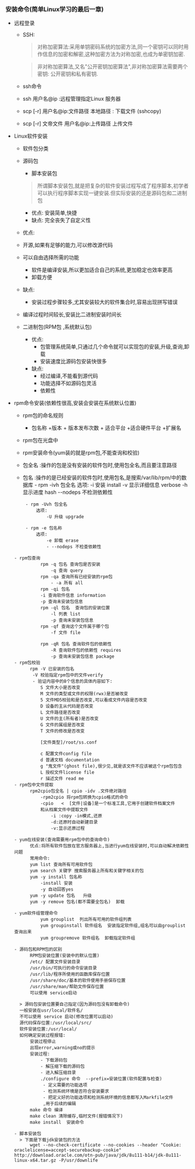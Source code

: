 ### 安装命令(简单Linux学习的最后一章)

+ 远程登录
	- SSH:
		> 对称加密算法:采用单钥密码系统的加密方法,同一个密钥可以同时用作信息的加密和解密,这种加密方法为对称加密,也成为单密钥加密.

		> 非对称加密算法,又名"公开密钥加密算法",非对称加密算法需要两个密钥:
		公开密钥和私有密钥.

	- ssh命令
	 - ssh 用户名@ip :远程管理指定Linux 服务器
	 - scp [-r] 用户名@ip:文件路径 本地路径 : 下载文件 (sshcopy)
	 - scp [-r] 文帝文件 用户名@ip:上传路径  上传文件

+ Linux软件安装
   - 软件包分类
   	- 源码包
   	  - 脚本安装包
       >	所谓脚本安装包,就是把复杂的软件安装过程写成了程序脚本,初学者可以执行程序脚本实现一键安装.但实际安装的还是源码包和二进制包
   		 - 优点: 安装简单,快捷
   	 	- 缺点: 完全丧失了自定义性

     - 优点:
   	- 开源,如果有足够的能力,可以修改源代码
   	 - 可以自由选择所需的功能
    	- 软件是编译安装,所以更加适合自己的系统,更加稳定也效率更高
    	- 卸载方便
    - 缺点:
      - 安装过程步骤较多,尤其安装较大的软件集合时,容易出现拼写错误
   	- 编译过程时间较长,安装比二进制安装时间长
  - 二进制包(RPM包 ,系统默认包)
   	- 优点:
   		- 包管理系统简单,只通过几个命令就可以实现包的安装,升级,查询,卸载
   		- 安装速度比源码包安装快很多
   	- 缺点:
   		- 经过编译,不能看到源代码
   		- 功能选择不如源码包灵活
   		- 依赖性
+ rpm命令安装(依赖性很高,安装会安装在系统默认位置)
    - rpm包的命名规则
    	- 包名称 +版本  +  版本发布次数 + 适合平台 +适合硬件平台 +扩展名
    - rpm包在光盘中  	
     - rpm安装命令(yum装的就是rpm包,不能查询和校验)
     - 包全名 :操作的包是没有安装的软件包时,使用包全名,而且要注意路径
     - 包名 :操作的是已经安装的软件包时,使用包名,是搜索/var/lib/rpm/中的数据库
    		- rpm -ivh 包全名
      			选项:
      				-i 安装 install
      				-v 显示详细信息 verbose
      				-h 显示进度 hash
      				--nodeps 不检测依赖性

      		- rpm -Uvh 包全名
      			选项:
      				-U 升级 upgrade

      		- rpm -e 包名称
      			选项:
      				-e 卸载 erase
      				- --nodeps 不检查依赖性
      - rpm包查询
        		rpm -q 包名 查询包是否安装
        			-q 查询 query
        		rpm -qa 查询所有已经安装的rpm包
        			- -a 所有 all
        		rpm -qi 包名
      			-i 查询软件信息 information
      			-p 查询未安装包信息
        		rpm -ql 包名  查询包的安装位置
        			-l 列表 list
        			-p 查询未安装包信息
        		rpm -qf 查询这个文件属于哪个包
        			-f 文件 file

        		rpm -qR 包名 查询软件包的依赖性
        			-R 查询软件包的依赖性 requires
        			-p 查询未安装包信息 package
      - rpm包校验
      		rpm -V 已安装的包名
      		 -V 校验指定rpm包中的文件verify
      		 - 验证内容中的8个信息的具体内容如下:
      			S 文件大小是否改变
      			M 文件的类型或文件的权限(rwx)是否被改变
      			5 文件MD5校验和是否改变,可以看成文件内容是否改变
      			D 设备的主从代码是否改变
      			L 文件路径是否改变
      			U 文件的主(所有者)是否改变
      			G 文件的属组是否改变
      			T 文件的修改是否改变

      			[文件类型]/root/ss.conf

      			c 配置文件config file
      			d 普通文档 documentation
      			g "鬼文件"(ghost file),很少见,就是该文件不应该被这个rpm包包含
      			L 授权文件license file
      			r 描述文件 read me
      -	rpm包中文件提取
      		rpm2cpio包全名 | cpio -idv .文件绝对路径
      			-rpm2cpio 将rpm包转换为cpio格式的命令
      			-cpio   <  [文件|设备]是一个标准工具,它用于创建软件档案文件
      			和从档案文件中提取文件
      				-i :copy -in模式,还原
      				-d:还原时自动新建目录
      				-v:显示还原过程

      - yum在线安装(查询需要用rpm包中的查询命令)
      		优点:将所有软件包放在官方服务器上,当进行yum在线安装时,可以自动解决依赖性问题
      		常用命令:
      		yum list 查询所有可用软件包
      		yum search 关键字 搜索服务器上所有和关键字相关的包
      		yum -y install 包名称
      			-install 安装
      			-y 自动回答yes
      		yum -y update 包名   升级
      		yum -y remove 包名(都不需要全包名)  卸载

      -	yum软件组管理命令
        		yum grouplist  列出所有可用的软件组列表
        		yum groupinstall 软件组名  安装指定软件组,组名可以由grouplist查询出来
        		yum groupremove 软件组名  卸载指定软件组

      - 源码包和RPM包的区别
          	RPM包安装位置(安装中的默认位置)
          	/etc/ 配置文件安装目录
          	/usr/bin/可执行的命令安装目录
          	/usr/lib/程序所使用的函数库保存位置
          	/usr/share/doc/基本的软件使用手册保存位置
          	/usr/share/man/帮助文件保存位置
          	可以使用 service启动

      	> 源码包安装位置要自己指定(因为源码包没有卸载命令)
      	一般安装在usr/local/软件名/
      	不可以使用 service 启动(修改位置可以启动)
      	源代码保存位置:/usr/local/src/
      	软件安装位置:/usr/local/
      	如何确定安装过程报错:
      		安装过程停止
      		出现error,warning或no的提示
      		安装过程:
      			- 下载源码包
      			- 解压缩下载的源码包
      			- 进入解压缩目录
      			./configure 命令  --prefix=安装位置(软件配置与检查)
      			 - 定义需要的功能选项
      			 - 检测系统环境是否符合安装要求
      			 - 把定义好的功能选项和检测系统环境的信息都写入Markfile文件
      			 ,用于后续的编辑
      		make 命令 编译
      		make clean 清除缓存,临时文件(报错情况下)
      		make install  安装命令

      - 脚本安装包
        > 下面是下载jdk安装包的方法
        	wget --no-check-certificate --no-cookies --header "Cookie: oraclelicense=accept-securebackup-cookie" http://download.oracle.com/otn-pub/java/jdk/8u111-b14/jdk-8u111-linux-x64.tar.gz -P/usr/downlife
